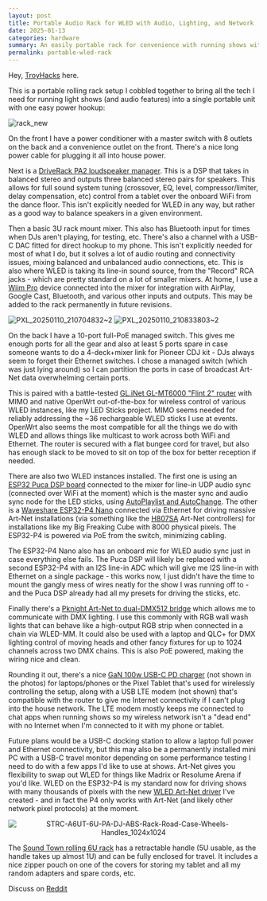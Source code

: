 ```yaml
---
layout: post
title: Portable Audio Rack for WLED with Audio, Lighting, and Network
date: 2025-01-13
categories: hardware
summary: An easily portable rack for convenience with running shows with WLED<br /><img width="100" src="https://github.com/user-attachments/assets/ccc2f9d5-61fe-4c54-bd2d-00160406db9c">
permalink: portable-wled-rack
---
```


<style>
    p img {
        text-align: center;
        padding: 0;
    }
</style>

Hey, [TroyHacks](https://github.com/troyhacks/WLED/) here. 

This is a portable rolling rack setup I cobbled together to bring all the tech I need for running light shows (and audio features) into a single portable unit with one easy power hookup:

![rack_new](https://github.com/user-attachments/assets/ccc2f9d5-61fe-4c54-bd2d-00160406db9c)

On the front I have a power conditioner with a master switch with 8 outlets on the back and a convenience outlet on the front. There's a nice long power cable for plugging it all into house power. 

Next is a [DriveRack PA2 loudspeaker manager](https://www.amazon.com/dbx-DriveRack-Management-Measurement-Microphone/dp/B00JE1SJ1I). This is a DSP that takes in balanced stereo and outputs three balanced stereo pairs for speakers. This allows for full sound system tuning (crossover, EQ, level, compressor/limiter, delay compensation, etc) control from a tablet over the onboard WiFi from the dance floor. This isn't explicitly needed for WLED in any way, but rather as a good way to balance speakers in a given environment. 

Then a basic 3U rack mount mixer. This also has Bluetooth input for times when DJs aren't playing, for testing, etc. There's also a channel with a USB-C DAC fitted for direct hookup to my phone. This isn't explicitly needed for most of what I do, but it solves a lot of audio routing and connectivity issues, mixing balanced and unbalanced audio connections, etc. This is also where WLED is taking its line-in sound source, from the "Record" RCA jacks - which are pretty standard on a lot of smaller mixers. At home, I use a [Wiim Pro](https://www.amazon.com/dp/B0BJDY6D1W) device connected into the mixer for integration with AirPlay, Google Cast, Bluetooth, and various other inputs and outputs. This may be added to the rack permanently in future revisions. 

![PXL_20250110_210704832~2](https://github.com/user-attachments/assets/d3deb66d-5666-43a7-a565-36f23d4fbac1)
![PXL_20250110_210833803~2](https://github.com/user-attachments/assets/590b32ca-ead3-424a-8af4-72665de924cd)

On the back I have a 10-port full-PoE managed switch. This gives me enough ports for all the gear and also at least 5 ports spare in case someone wants to do a 4-deck+mixer link for Pioneer CDJ kit - DJs always seem to forget their Ethernet switches. I chose a managed switch (which was just lying around) so I can partition the ports in case of broadcast Art-Net data overwhelming certain ports. 

This is paired with a battle-tested [GL.iNet GL-MT6000 "Flint 2" router](https://www.amazon.com/GL-MT6000-Multi-Gig-Ethernet-Connectivity-WireGuard/dp/B0CP7S3117) with MIMO and native OpenWrt out-of-the-box for wireless control of various WLED instances, like my LED Sticks project. MIMO seems needed for reliably addressing the ~36 rechargeable WLED sticks I use at events. OpenWrt also seems the most compatible for all the things we do with WLED and allows things like multicast to work across both WiFi and Ethernet. The router is secured with a flat bungee cord for travel, but also has enough slack to be moved to sit on top of the box for better reception if needed. 

There are also two WLED instances installed. The first one is using an [ESP32 Puca DSP board](https://www.ohmic.net/puca-dsp) connected to the mixer for line-in UDP audio sync (connected over WiFi at the moment) which is the master sync and audio sync node for the LED sticks, using [AutoPlaylist and AutoChange](https://mm.kno.wled.ge/usermods/AutoPlaylist/). The other is a [Waveshare ESP32-P4 Nano](https://www.amazon.com/Waveshare-ESP32-P4-NANO-Development-ESP32-P4-RISC-V/dp/B0DKT3KSL8) connected via Ethernet for driving massive Art-Net installations (via something like the [H807SA](https://www.amazon.com/TOPXCDZ-H807SA-H807SB-Controller-WS2812b/dp/B0CM96TTJG) Art-Net controllers) for installations like my Big Freaking Cube with 8000 physical pixels. The ESP32-P4 is powered via PoE from the switch, minimizing cabling.

The ESP32-P4 Nano also has an onboard mic for WLED audio sync just in case everything else fails. The Puca DSP will likely be replaced with a second ESP32-P4 with an I2S line-in ADC which will give me I2S line-in with Ethernet on a single package - this works now, I just didn't have the time to mount the gangly mess of wires neatly for the show I was running off to - and the Puca DSP already had all my presets for driving the sticks, etc.

Finally there's a [Pknight Art-Net to dual-DMX512 bridge](https://www.amazon.com/Pknight-Ethernet-Controller-Interface%EF%BC%8C4-Mountable/dp/B0BJKWWG84) which allows me to communicate with DMX lighting. I use this commonly with RGB wall wash lights that can behave like a high-output RGB strip when connected in a chain via WLED-MM. It could also be used with a laptop and QLC+ for DMX lighting control of moving heads and other fancy fixtures for up to 1024 channels across two DMX chains. This is also PoE powered, making the wiring nice and clean.

Rounding it out, there's a nice [GaN 100w USB-C PD charger](https://www.amazon.com/UGREEN-100W-USB-Multiport-Charger/dp/B091Z6JNX4) (not shown in the photos) for laptops/phones or the Pixel Tablet that's used for wirelessly controlling the setup, along with a USB LTE modem (not shown) that's compatible with the router to give me Internet connectivity if I can't plug into the house network. The LTE modem mostly keeps me connected to chat apps when running shows so my wireless network isn't a "dead end" with no Internet when I'm connected to it with my phone or tablet.

Future plans would be a USB-C docking station to allow a laptop full power and Ethernet connectivity, but this may also be a permanently installed mini PC with a USB-C travel monitor depending on some performance testing I need to do with a few apps I'd like to use at shows. Art-Net gives you flexibility to swap out WLED for things like Madrix or Resolume Arena if you'd like. WLED on the ESP32-P4 is my standard now for driving shows with many thousands of pixels with the new [WLED Art-Net driver](https://github.com/MoonModules/WLED/pull/179) I've created - and in fact the P4 only works with Art-Net (and likely other network pixel protocols) at the moment. 

![STRC-A6UT-6U-PA-DJ-ABS-Rack-Road-Case-Wheels-Handles_1024x1024](https://github.com/user-attachments/assets/7c722e31-e0e1-44bf-a3c4-7908473128d1)

The [Sound Town rolling 6U rack](https://www.amazon.com/Sound-Town-Lightweight-Construction-Retractable/dp/B07XQ2KH1V) has a retractable handle (5U usable, as the handle takes up almost 1U) and can be fully enclosed for travel. It includes a nice zipper pouch on one of the covers for storing my tablet and all my random adapters and spare cords, etc.

Discuss on [Reddit](https://www.reddit.com/r/MoonModules/comments/1jtgpju/portable_wled_rack)
